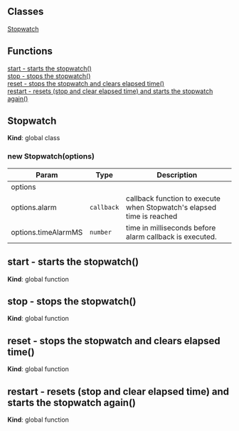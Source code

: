 ## Classes

<dl>
<dt><a href="#Stopwatch">Stopwatch</a></dt>
<dd></dd>
</dl>

## Functions

<dl>
<dt><a href="#start - starts the stopwatch">start - starts the stopwatch()</a></dt>
<dd></dd>
<dt><a href="#stop - stops the stopwatch">stop - stops the stopwatch()</a></dt>
<dd></dd>
<dt><a href="#reset - stops the stopwatch and clears elapsed time">reset - stops the stopwatch and clears elapsed time()</a></dt>
<dd></dd>
<dt><a href="#restart - resets (stop and clear elapsed time) and starts the stopwatch again">restart - resets (stop and clear elapsed time) and starts the stopwatch again()</a></dt>
<dd></dd>
</dl>

<a name="Stopwatch"></a>

## Stopwatch
**Kind**: global class  
<a name="new_Stopwatch_new"></a>

### new Stopwatch(options)

| Param | Type | Description |
| --- | --- | --- |
| options |  |  |
| options.alarm | <code>callback</code> | callback function to execute when Stopwatch's elapsed time is reached |
| options.timeAlarmMS | <code>number</code> | time in milliseconds before alarm callback is executed. |

<a name="start - starts the stopwatch"></a>

## start - starts the stopwatch()
**Kind**: global function  
<a name="stop - stops the stopwatch"></a>

## stop - stops the stopwatch()
**Kind**: global function  
<a name="reset - stops the stopwatch and clears elapsed time"></a>

## reset - stops the stopwatch and clears elapsed time()
**Kind**: global function  
<a name="restart - resets (stop and clear elapsed time) and starts the stopwatch again"></a>

## restart - resets (stop and clear elapsed time) and starts the stopwatch again()
**Kind**: global function  
